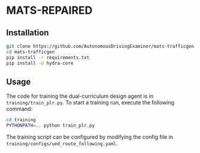 # MATS-REPAIRED



## Installation
```bash
git clone https://github.com/AutonomousDrivingExaminer/mats-trafficgen
cd mats-trafficgen
pip install -r requirements.txt
pip install -U hydra-core
```

## Usage
The code for training the dual-curriculum design agent is in `training/train_plr.py`.
To start a training run, execute the following command:
```bash
cd training
PYTHONPATH=.. python train_plr.py
```
The training script can be configured by modifying the config file in `training/configs/ued_route_following.yaml`.